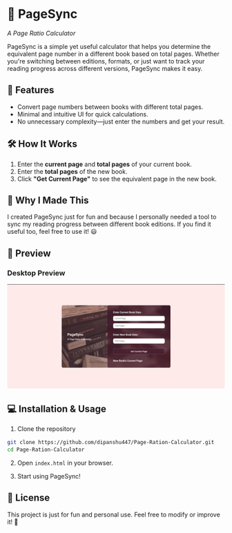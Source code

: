 # 📖 PageSync  
*A Page Ratio Calculator*  

PageSync is a simple yet useful calculator that helps you determine the equivalent page number in a different book based on total pages. Whether you're switching between editions, formats, or just want to track your reading progress across different versions, PageSync makes it easy.  

## 🎯 Features  
- Convert page numbers between books with different total pages.  
- Minimal and intuitive UI for quick calculations.  
- No unnecessary complexity—just enter the numbers and get your result.  

## 🛠️ How It Works  
1. Enter the **current page** and **total pages** of your current book.  
2. Enter the **total pages** of the new book.  
3. Click **"Get Current Page"** to see the equivalent page in the new book.  

## 🚀 Why I Made This  
I created PageSync just for fun and because I personally needed a tool to sync my reading progress between different book editions. If you find it useful too, feel free to use it! 😃  

## 📸 Preview  

### Desktop Preview
![PageSync Screenshot](./asset/desktop-preview.png)  

## 💻 Installation & Usage  

1. Clone the repository
```bash
git clone https://github.com/dipanshu447/Page-Ration-Calculator.git
cd Page-Ration-Calculator
```
2. Open `index.html` in your browser.

3. Start using PageSync! 

## 📝 License

This project is just for fun and personal use. Feel free to modify or improve it! 🎉